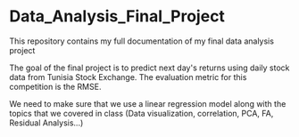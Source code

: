 # Data_Analysis_Final_Project
This repository contains my full documentation of my final data analysis project

The goal of the final project is to predict next day's returns using daily stock data from Tunisia Stock Exchange. The evaluation metric for this competition is the RMSE.

We need to make sure that we use a linear regression model along with the topics that we covered in class (Data visualization, correlation, PCA, FA, Residual Analysis...)
